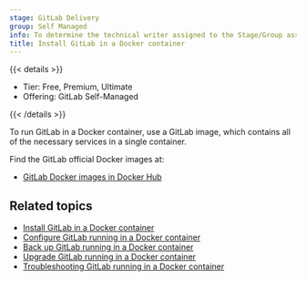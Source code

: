 ```yaml
---
stage: GitLab Delivery
group: Self Managed
info: To determine the technical writer assigned to the Stage/Group associated with this page, see https://handbook.gitlab.com/handbook/product/ux/technical-writing/#assignments
title: Install GitLab in a Docker container
---
```


{{< details >}}

- Tier: Free, Premium, Ultimate
- Offering: GitLab Self-Managed

{{< /details >}}

To run GitLab in a Docker container, use a GitLab image, which contains all of the
necessary services in a single container.

Find the GitLab official Docker images at:

- [GitLab Docker images in Docker Hub](https://hub.docker.com/r/gitlab/gitlab-ee/)

## Related topics

- [Install GitLab in a Docker container](installation.md)
- [Configure GitLab running in a Docker container](configuration.md)
- [Back up GitLab running in a Docker container](backup.md)
- [Upgrade GitLab running in a Docker container](upgrade.md)
- [Troubleshooting GitLab running in a Docker container](troubleshooting.md)
